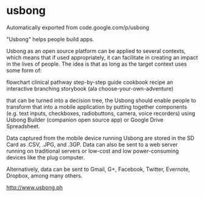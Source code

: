 # usbong
Automatically exported from code.google.com/p/usbong

"Usbong" helps people build apps. 

Usbong as an open source platform can be applied to several contexts, which means that if used appropriately, it can facilitate in creating an impact in the lives of people. The idea is that as long as the target context uses some form of:

flowchart
clinical pathway
step-by-step guide
cookbook recipe
an interactive branching storybook (ala choose-your-own-adventure)

that can be turned into a decision tree, the Usbong should enable people to transform that into a mobile application by putting together components (e.g. text inputs, checkboxes, radiobuttons, camera, voice recorders) using Usbong Builder (companion open source app) or Google Drive Spreadsheet.

Data captured from the mobile device running Usbong are stored in the SD Card as .CSV, .JPG, and .3GP. Data can also be sent to a web server running on traditional servers or low-cost and low power-consuming devices like the plug computer.

Alternatively, data can be sent to Gmail, G+, Facebook, Twitter, Evernote, Dropbox, among many others.

http://www.usbong.ph
